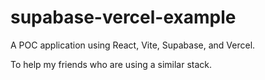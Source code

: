 # supabase-vercel-example

A POC application using React, Vite, Supabase, and Vercel.

To help my friends who are using a similar stack.
